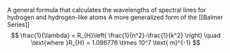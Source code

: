 A general formula that calculates the wavelengths of spectral lines for hydrogen and hydrogen-like atoms
A more generalized form of the [[Balmer Series]]
$$
\frac{1}{\lambda} = R_{H}\left( \frac{1}{n^2}-\frac{1}{k^2} \right)
\quad \text{where }R_{H} = 1.096776 \times 10^7 \text{ m}^{-1}
$$
